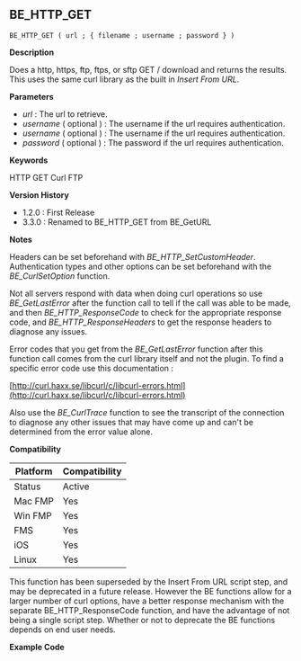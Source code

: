 ## BE_HTTP_GET

    BE_HTTP_GET ( url ; { filename ; username ; password } )

**Description**  

Does a http, https, ftp, ftps, or sftp GET / download and returns the results.  This uses the same curl library as the built in *Insert From URL*.

**Parameters**

* *url* : The url to retrieve.
* *username* ( optional ) : The username if the url requires authentication.
* *username* ( optional ) : The username if the url requires authentication.
* *password* ( optional ) : The password if the url requires authentication.

**Keywords**  

HTTP GET Curl FTP

**Version History**

* 1.2.0 : First Release
* 3.3.0 : Renamed to BE_HTTP_GET from BE_GetURL

**Notes**

Headers can be set beforehand with *BE_HTTP_SetCustomHeader*.  Authentication types and other options can be set beforehand with the *BE_CurlSetOption* function.

Not all servers respond with data when doing curl operations so use *BE_GetLastError* after the function call to tell if the call was able to be made, and then *BE_HTTP_ResponseCode* to check for the appropriate response code, and *BE_HTTP_ResponseHeaders* to get the response headers to diagnose any issues.

Error codes that you get from the *BE_GetLastError* function after this function call comes from the curl library itself and not the plugin.  To find a specific error code use this documentation : 

[http://curl.haxx.se/libcurl/c/libcurl-errors.html](http://curl.haxx.se/libcurl/c/libcurl-errors.html)

Also use the *BE_CurlTrace* function to see the transcript of the connection to diagnose any other issues that may have come up and can't be determined from the error value alone.

**Compatibility** 

| Platform | Compatibility |
|-----------|-----------|
| Status | Active |  
| Mac FMP | Yes  |  
| Win FMP | Yes  |  
| FMS | Yes  |  
| iOS | Yes  |  
| Linux | Yes  |  

This function has been superseded by the Insert From URL script step, and may be deprecated in a future release.  However the BE functions allow for a larger number of curl options, have a better response mechanism with the separate BE_HTTP_ResponseCode function, and have the advantage of not being a single script step.  Whether or not to deprecate the BE functions depends on end user needs.

**Example Code**
